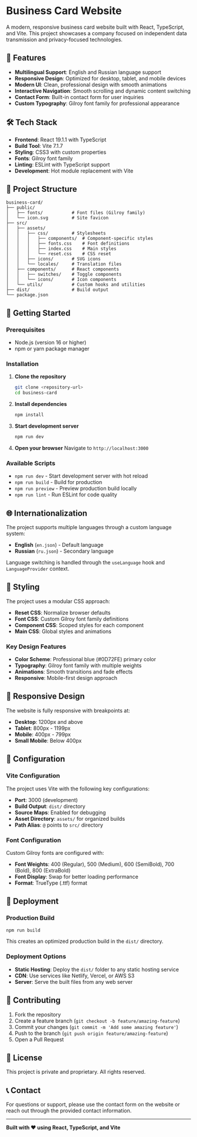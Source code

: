 # Business Card Website

A modern, responsive business card website built with React, TypeScript, and Vite. This project showcases a company focused on independent data transmission and privacy-focused technologies.

## 🚀 Features

- **Multilingual Support**: English and Russian language support
- **Responsive Design**: Optimized for desktop, tablet, and mobile devices
- **Modern UI**: Clean, professional design with smooth animations
- **Interactive Navigation**: Smooth scrolling and dynamic content switching
- **Contact Form**: Built-in contact form for user inquiries
- **Custom Typography**: Gilroy font family for professional appearance

## 🛠️ Tech Stack

- **Frontend**: React 19.1.1 with TypeScript
- **Build Tool**: Vite 7.1.7
- **Styling**: CSS3 with custom properties
- **Fonts**: Gilroy font family
- **Linting**: ESLint with TypeScript support
- **Development**: Hot module replacement with Vite

## 📁 Project Structure

```
business-card/
├── public/
│   ├── fonts/           # Font files (Gilroy family)
│   └── icon.svg         # Site favicon
├── src/
│   ├── assets/
│   │   ├── css/         # Stylesheets
│   │   │   ├── components/  # Component-specific styles
│   │   │   ├── fonts.css    # Font definitions
│   │   │   ├── index.css    # Main styles
│   │   │   └── reset.css    # CSS reset
│   │   ├── icons/       # SVG icons
│   │   └── locales/     # Translation files
│   ├── components/      # React components
│   │   ├── switches/    # Toggle components
│   │   └── icons/       # Icon components
│   └── utils/           # Custom hooks and utilities
├── dist/                # Build output
└── package.json
```

## 🚀 Getting Started

### Prerequisites

- Node.js (version 16 or higher)
- npm or yarn package manager

### Installation

1. **Clone the repository**
   ```bash
   git clone <repository-url>
   cd business-card
   ```

2. **Install dependencies**
   ```bash
   npm install
   ```

3. **Start development server**
   ```bash
   npm run dev
   ```

4. **Open your browser**
   Navigate to `http://localhost:3000`

### Available Scripts

- `npm run dev` - Start development server with hot reload
- `npm run build` - Build for production
- `npm run preview` - Preview production build locally
- `npm run lint` - Run ESLint for code quality

## 🌐 Internationalization

The project supports multiple languages through a custom language system:

- **English** (`en.json`) - Default language
- **Russian** (`ru.json`) - Secondary language

Language switching is handled through the `useLanguage` hook and `LanguageProvider` context.

## 🎨 Styling

The project uses a modular CSS approach:

- **Reset CSS**: Normalize browser defaults
- **Font CSS**: Custom Gilroy font family definitions
- **Component CSS**: Scoped styles for each component
- **Main CSS**: Global styles and animations

### Key Design Features

- **Color Scheme**: Professional blue (#0D72FE) primary color
- **Typography**: Gilroy font family with multiple weights
- **Animations**: Smooth transitions and fade effects
- **Responsive**: Mobile-first design approach

## 📱 Responsive Design

The website is fully responsive with breakpoints at:

- **Desktop**: 1200px and above
- **Tablet**: 800px - 1199px
- **Mobile**: 400px - 799px
- **Small Mobile**: Below 400px

## 🔧 Configuration

### Vite Configuration

The project uses Vite with the following key configurations:

- **Port**: 3000 (development)
- **Build Output**: `dist/` directory
- **Source Maps**: Enabled for debugging
- **Asset Directory**: `assets/` for organized builds
- **Path Alias**: `@` points to `src/` directory

### Font Configuration

Custom Gilroy fonts are configured with:

- **Font Weights**: 400 (Regular), 500 (Medium), 600 (SemiBold), 700 (Bold), 800 (ExtraBold)
- **Font Display**: Swap for better loading performance
- **Format**: TrueType (.ttf) format

## 🚀 Deployment

### Production Build

```bash
npm run build
```

This creates an optimized production build in the `dist/` directory.

### Deployment Options

- **Static Hosting**: Deploy the `dist/` folder to any static hosting service
- **CDN**: Use services like Netlify, Vercel, or AWS S3
- **Server**: Serve the built files from any web server

## 🤝 Contributing

1. Fork the repository
2. Create a feature branch (`git checkout -b feature/amazing-feature`)
3. Commit your changes (`git commit -m 'Add some amazing feature'`)
4. Push to the branch (`git push origin feature/amazing-feature`)
5. Open a Pull Request

## 📄 License

This project is private and proprietary. All rights reserved.

## 📞 Contact

For questions or support, please use the contact form on the website or reach out through the provided contact information.

---

**Built with ❤️ using React, TypeScript, and Vite**